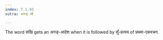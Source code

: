 ```yaml
---
index: 7.1.93
sutra: अनङ् सौ

---
```

The word सखि gets an अनङ्-आदेश when it is followed by सुँ-प्रत्यय of  प्रथमा-एकवचन.